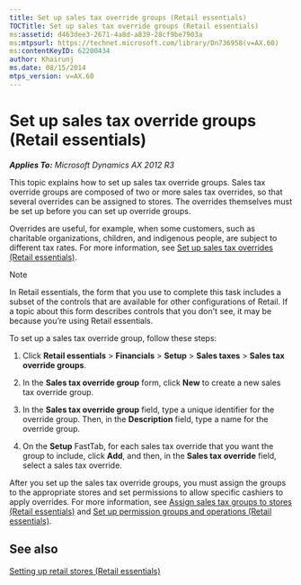 ```yaml
---
title: Set up sales tax override groups (Retail essentials)
TOCTitle: Set up sales tax override groups (Retail essentials)
ms:assetid: d463dee3-2671-4a8d-a839-28cf9be7903a
ms:mtpsurl: https://technet.microsoft.com/library/Dn736958(v=AX.60)
ms:contentKeyID: 62200434
author: Khairunj
ms.date: 08/15/2014
mtps_version: v=AX.60
---
```


# Set up sales tax override groups (Retail essentials) 


_**Applies To:** Microsoft Dynamics AX 2012 R3_

This topic explains how to set up sales tax override groups. Sales tax override groups are composed of two or more sales tax overrides, so that several overrides can be assigned to stores. The overrides themselves must be set up before you can set up override groups.

Overrides are useful, for example, when some customers, such as charitable organizations, children, and indigenous people, are subject to different tax rates. For more information, see [Set up sales tax overrides (Retail essentials)](set-up-sales-tax-overrides-retail-essentials.md).


> [!NOTE]
> <P>In Retail essentials, the form that you use to complete this task includes a subset of the controls that are available for other configurations of Retail. If a topic about this form describes controls that you don't see, it may be because you’re using Retail essentials.</P>



To set up a sales tax override group, follow these steps:

1.  Click **Retail essentials** \> **Financials** \> **Setup** \> **Sales taxes** \> **Sales tax override groups**.

2.  In the **Sales tax override group** form, click **New** to create a new sales tax override group.

3.  In the **Sales tax override group** field, type a unique identifier for the override group. Then, in the **Description** field, type a name for the override group.

4.  On the **Setup** FastTab, for each sales tax override that you want the group to include, click **Add**, and then, in the **Sales tax override** field, select a sales tax override.

After you set up the sales tax override groups, you must assign the groups to the appropriate stores and set permissions to allow specific cashiers to apply overrides. For more information, see [Assign sales tax groups to stores (Retail essentials)](assign-sales-tax-groups-to-stores-retail-essentials.md) and [Set up permission groups and operations (Retail essentials)](set-up-permission-groups-and-operations-retail-essentials.md).

## See also

[Setting up retail stores (Retail essentials)](setting-up-retail-stores-retail-essentials.md)

  


